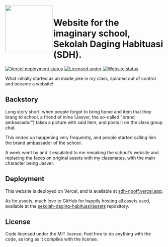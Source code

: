 <img width="150" height="150" align="left" src="https://raw.githubusercontent.com/sekolah-daging-habituasi/assets/main/icons/logo.png"> 

# Website for the imaginary school, Sekolah Daging Habituasi (SDH).
[![Vercel deployment status](https://img.shields.io/github/deployments/sekolah-daging-habituasi/web/production?label=deployments&logo=vercel&logoColor=vercel)](https://sdh-ripoff.vercel.app)
[![Licensed under](https://img.shields.io/github/license/sekolah-daging-habituasi/web)](https://github.com/sekolah-daging-habituasi/web/blob/main/LICENSE)
[![Website status](https://img.shields.io/website?url=https%3A%2F%2Fsdh.pnxl.dev)](https://sdh.pnxl.dev)

What initially started as an inside joke in my class, spiraled out of control and became a website!

## Backstory
Long story short, when people forgot to bring home and item that they brang to school, a friend of mine (Jasver, the so-called "brand ambassador") takes a picture with said item, and posts it on the class group chat.

This ended up happening very frequently, and people started calling him the brand ambassador of the school.

A week went by and it escalated to me remaking the school's website and replacing the faces on original assets with my classmates, with the main character being Jasver.

## Deployment
This website is deployed on Vercel, and is available at [sdh-ripoff.vercel.app](https://sdh-ripoff.vercel.app).

As for assets, much love to GitHub for happily hosting all assets used, available at the [sekolah-daging-habituasi/assets](https://github.com/sekolah-daging-habituasi/assets) repository.

## License
Code licensed under the MIT license. Feel free to do anything with the code, as long as it complies with the license.
